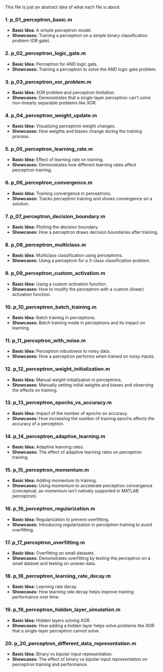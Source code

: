 This file is just an abstract idea of what each file is about:


### 1. **p_01_perceptron_basic.m**
   - **Basic Idea:** A simple perceptron model.
   - **Showcases:** Training a perceptron on a simple binary classification problem (OR gate).




### 2. **p_02_perceptron_logic_gate.m**
   - **Basic Idea:** Perceptron for AND logic gate.
   - **Showcases:** Training a perceptron to solve the AND logic gate problem.





### 3. **p_03_perceptron_xor_problem.m**
   - **Basic Idea:** XOR problem and perceptron limitation.
   - **Showcases:** Demonstrates that a single-layer perceptron can't solve non-linearly separable problems like XOR.





### 4. **p_04_perceptron_weight_update.m**
   - **Basic Idea:** Visualizing perceptron weight changes.
   - **Showcases:** How weights and biases change during the training process.





### 5. **p_05_perceptron_learning_rate.m**
   - **Basic Idea:** Effect of learning rate on training.
   - **Showcases:** Demonstrates how different learning rates affect perceptron training.





### 6. **p_06_perceptron_convergence.m**
   - **Basic Idea:** Training convergence in perceptrons.
   - **Showcases:** Tracks perceptron training and shows convergence on a solution.





### 7. **p_07_perceptron_decision_boundary.m**
   - **Basic Idea:** Plotting the decision boundary.
   - **Showcases:** How a perceptron draws decision boundaries after training.





### 8. **p_08_perceptron_multiclass.m**
   - **Basic Idea:** Multiclass classification using perceptrons.
   - **Showcases:** Using a perceptron for a 3-class classification problem.





### 9. **p_09_perceptron_custom_activation.m**
   - **Basic Idea:** Using a custom activation function.
   - **Showcases:** How to modify the perceptron with a custom (linear) activation function.





### 10. **p_10_perceptron_batch_training.m**
   - **Basic Idea:** Batch training in perceptrons.
   - **Showcases:** Batch training mode in perceptrons and its impact on learning.





### 11. **p_11_perceptron_with_noise.m**
   - **Basic Idea:** Perceptron robustness to noisy data.
   - **Showcases:** How a perceptron performs when trained on noisy inputs.





### 12. **p_12_perceptron_weight_initialization.m**
   - **Basic Idea:** Manual weight initialization in perceptrons.
   - **Showcases:** Manually setting initial weights and biases and observing the effects on training.





### 13. **p_13_perceptron_epochs_vs_accuracy.m**
   - **Basic Idea:** Impact of the number of epochs on accuracy.
   - **Showcases:** How increasing the number of training epochs affects the accuracy of a perceptron.





### 14. **p_14_perceptron_adaptive_learning.m**
   - **Basic Idea:** Adaptive learning rates.
   - **Showcases:** The effect of adaptive learning rates on perceptron training.





### 15. **p_15_perceptron_momentum.m**
   - **Basic Idea:** Adding momentum to training.
   - **Showcases:** Using momentum to accelerate perceptron convergence (conceptual, as momentum isn't natively supported in MATLAB perceptron).





### 16. **p_16_perceptron_regularization.m**
   - **Basic Idea:** Regularization to prevent overfitting.
   - **Showcases:** Introducing regularization in perceptron training to avoid overfitting.





### 17. **p_17_perceptron_overfitting.m**
   - **Basic Idea:** Overfitting on small datasets.
   - **Showcases:** Demonstrates overfitting by testing the perceptron on a small dataset and testing on unseen data.





### 18. **p_18_perceptron_learning_rate_decay.m**
   - **Basic Idea:** Learning rate decay.
   - **Showcases:** How learning rate decay helps improve training performance over time.





### 19. **p_19_perceptron_hidden_layer_simulation.m**
   - **Basic Idea:** Hidden layers solving XOR.
   - **Showcases:** How adding a hidden layer helps solve problems like XOR that a single-layer perceptron cannot solve.





### 20. **p_20_perceptron_different_data_representation.m**
   - **Basic Idea:** Binary vs bipolar input representation.
   - **Showcases:** The effect of binary vs bipolar input representation on perceptron training and performance.




